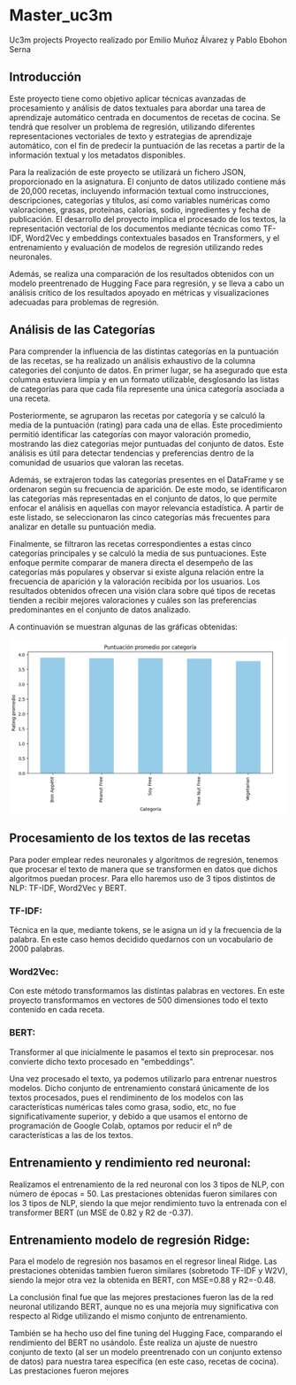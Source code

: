 # Master_uc3m
Uc3m projects
Proyecto realizado por Emilio Muñoz Álvarez y Pablo Ebohon Serna

## Introducción

Este proyecto tiene como objetivo aplicar técnicas avanzadas de procesamiento y análisis de datos textuales para abordar una tarea de aprendizaje automático centrada en documentos de recetas de cocina. Se tendrá que resolver un problema de regresión, utilizando diferentes representaciones vectoriales de texto y estrategias de aprendizaje automático, con el fin de predecir la puntuación de las recetas a partir de la información textual y los metadatos disponibles.

Para la realización de este proyecto se utilizará un fichero JSON, proporcionado en la asignatura. El conjunto de datos utilizado contiene más de 20,000 recetas, incluyendo información textual como instrucciones, descripciones, categorías y títulos, así como variables numéricas como valoraciones, grasas, proteínas, calorías, sodio, ingredientes y fecha de publicación. El desarrollo del proyecto implica el procesado de los textos, la representación vectorial de los documentos mediante técnicas como TF-IDF, Word2Vec y embeddings contextuales basados en Transformers, y el entrenamiento y evaluación de modelos de regresión utilizando redes neuronales.

Además, se realiza una comparación de los resultados obtenidos con un modelo preentrenado de Hugging Face para regresión, y se lleva a cabo un análisis crítico de los resultados apoyado en métricas y visualizaciones adecuadas para problemas de regresión.

## Análisis de las Categorías

Para comprender la influencia de las distintas categorías en la puntuación de las recetas, se ha realizado un análisis exhaustivo de la columna categories del conjunto de datos. En primer lugar, se ha asegurado que esta columna estuviera limpia y en un formato utilizable, desglosando las listas de categorías para que cada fila represente una única categoría asociada a una receta.

Posteriormente, se agruparon las recetas por categoría y se calculó la media de la puntuación (rating) para cada una de ellas. Este procedimiento permitió identificar las categorías con mayor valoración promedio, mostrando las diez categorías mejor puntuadas del conjunto de datos. Este análisis es útil para detectar tendencias y preferencias dentro de la comunidad de usuarios que valoran las recetas.

Además, se extrajeron todas las categorías presentes en el DataFrame y se ordenaron según su frecuencia de aparición. De este modo, se identificaron las categorías más representadas en el conjunto de datos, lo que permite enfocar el análisis en aquellas con mayor relevancia estadística. A partir de este listado, se seleccionaron las cinco categorías más frecuentes para analizar en detalle su puntuación media.

Finalmente, se filtraron las recetas correspondientes a estas cinco categorías principales y se calculó la media de sus puntuaciones. Este enfoque permite comparar de manera directa el desempeño de las categorías más populares y observar si existe alguna relación entre la frecuencia de aparición y la valoración recibida por los usuarios. Los resultados obtenidos ofrecen una visión clara sobre qué tipos de recetas tienden a recibir mejores valoraciones y cuáles son las preferencias predominantes en el conjunto de datos analizado.

A continuavión se muestran algunas de las gráficas obtenidas:

![alt text](https://github.com/Pablo931597/Master-UC3m/blob/main/Captura%20de%20pantalla%202025-06-18%20a%20las%2012.33.03.png)


## Procesamiento de los textos de las recetas
Para poder emplear redes neuronales y algoritmos de regresión, tenemos que procesar el texto de manera que se transformen en datos que dichos algoritmos puedan procesr.
Para ello haremos uso de 3 tipos distintos de NLP: TF-IDF, Word2Vec y BERT.

### TF-IDF: 
Técnica en la que, mediante tokens, se le asigna un id y la frecuencia de la palabra. En este caso hemos decidido quedarnos con un vocabulario de 2000 palabras. 

### Word2Vec: 
Con este método transformamos las distintas palabras en vectores. En este proyecto transformamos en vectores de 500 dimensiones todo el texto contenido en cada receta.

### BERT:
Transformer al que inicialmente le pasamos el texto sin preprocesar. nos convierte dicho texto procesado en "embeddings".

Una vez procesado el texto, ya podemos utilizarlo para entrenar nuestros modelos. Dicho conjunto de entrenamiento constará únicamente de los textos procesados, 
pues el rendiminento de los modelos con las características numéricas tales como grasa, sodio, etc, no fue significativamente superior, y debido a que usamos el entorno de programación de Google Colab, 
optamos por reducir el nº de características a las de los textos.

## Entrenamiento y rendimiento red neuronal:
Realizamos el entrenamiento de la red neuronal con los 3 tipos de NLP, con número de épocas = 50.
Las prestaciones obtenidas fueron similares con los 3 tipos de NLP, siendo la que mejor rendimiento tuvo la entrenada con el transformer BERT (un MSE de 0.82 y R2 de -0.37).

## Entrenamiento modelo de regresión Ridge:
Para el modelo de regresión nos basamos en el regresor lineal Ridge.
Las prestaciones obtenidas tambien fueron similares (sobretodo TF-IDF y W2V), siendo la mejor otra vez la obtenida en BERT, con MSE=0.88 y R2=-0.48.

La conclusión final fue que las mejores prestaciones fueron las de la red neuronal utilizando BERT,
aunque no es una mejoría muy significativa con respecto al Ridge utilizando el mismo conjunto de entrenamiento.

También se ha hecho uso del fine tuning del Hugging Face, comparando el rendimiento del BERT no usándolo. Éste realiza un ajuste de nuestro conjunto de texto (al ser un modelo preentrenado con un conjunto extenso de datos)
para nuestra tarea específica (en este caso, recetas de cocina). Las prestaciones fueron mejores



